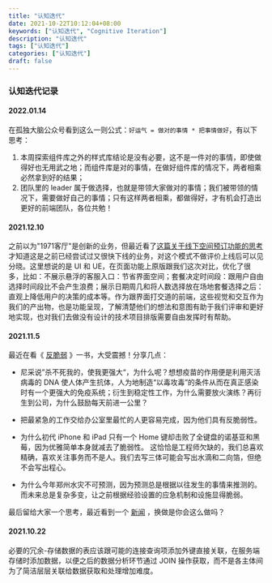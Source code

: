 ```yaml
---
title: "认知迭代"
date: 2021-10-22T10:12:04+08:00
keywords: ["认知迭代", "Cognitive Iteration"]
description: "认知迭代"
tags: ["认知迭代"]
categories: ["认知迭代"]
draft: false
---
```


### 认知迭代记录

#### 2022.01.14
在孤独大脑公众号看到这么一则公式：`好运气 = 做对的事情 * 把事情做好`，有以下思考：
1. 本周探索组件库之外的样式库结论是没有必要，这不是一件对的事情，即使做得好也无用武之地；而组件库是对的事情，在做好组件库的情况下，两者相乘必然拿到好的结果；
2. 团队里的 leader 属于做选择，也就是带领大家做对的事情；我们被带领的情况下，需要做好自己的事情；只有这样两者相乘，都做得好，才有机会打造出更好的前端团队，各位共勉！

#### 2021.12.10
之前以为"1971客厅"是创新的业务，但最近看了[这篇关于线下空间预订功能的思考](http://www.woshipm.com/pd/4450965.html) 才知道这是之前已经尝试过又很快下线的业务，对这个模式不做评价上线后可以见分晓。这里想说的是 UI 和 UE，在页面功能上原版跟我们这次对比，优化了很多，比如：不展示悬浮的客服入口：节省界面空间；套餐决定时间段：跟用户自由选择时间段比不会产生浪费；展示日期周几和将人数选择放在场地套餐选择之后：直观上降低用户的决策的成本等。作为跟界面打交道的前端，这些视觉和交互作为我们的产出物，也是功能呈现，了解清楚他们的想法和意图有助于我们评审和更好地实现，也对我们去做没有设计的技术项目排版需要自由发挥时有帮助。

#### 2021.11.5
最近在看《 [反脆弱](https://book.douban.com/subject/25782902/) 》一书，大受震撼！分享几点：

- 尼采说”杀不死我的，使我更强大“，为什么呢？想想疫苗的作用便是利用灭活病毒的 DNA 使人体产生抗体，人为地制造“以毒攻毒”的条件从而在真正感染时有一个更强大的免疫系统；衍生到稳定性工作，为什么需要放火演练？再衍生到公司，为什么鼓励每天前进一公里？

- 把最紧急的工作交给办公室里最忙的人更容易完成，因为他们具有反脆弱性。

- 为什么初代 iPhone 和 iPad 只有一个 Home 键却击败了全键盘的诺基亚和黑莓，因为优雅简单本身就减去了脆弱性。 这恰恰是工程师欠缺的，我们总喜欢精确，喜欢关注事务而不是人。我们去写三体可能会写出水滴和二向箔，但绝不会写出程心。

- 为什么今年郑州水灾不可预测，因为预测总是根据以往发生的事情来推测的。而未来总是复杂多变，让之前根据经验设置的应急机制和设施显得脆弱。

最后留给大家一个思考，最近看到一个 [新闻](http://vblog.people.com.cn/index/playvideo/contentid/467912) ，换做是你会这么做吗？

#### 2021.10.22
必要的冗余-存储数据的表应该跟可能的连接查询项添加外键直接关联，在服务端存储时添加数据，以便之后的数据分析环节通过 JOIN 操作获取，而不是各主体间为了简洁层层关联给数据获取和处理增加难度。
